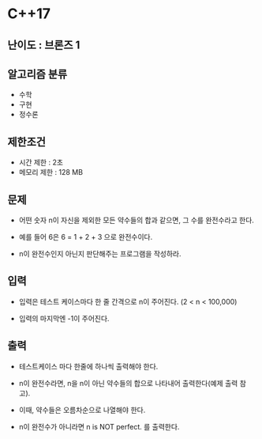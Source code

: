 # C++17

## 난이도 : 브론즈 1

## 알고리즘 분류
  - 수학
  - 구현
  - 정수론

## 제한조건
  - 시간 제한 : 2초
  - 메모리 제한 : 128 MB

## 문제
  - 어떤 숫자 n이 자신을 제외한 모든 약수들의 합과 같으면, 그 수를 완전수라고 한다.

  - 예를 들어 6은 6 = 1 + 2 + 3 으로 완전수이다.

  - n이 완전수인지 아닌지 판단해주는 프로그램을 작성하라.

## 입력
  - 입력은 테스트 케이스마다 한 줄 간격으로 n이 주어진다. (2 < n < 100,000)

  - 입력의 마지막엔 -1이 주어진다.

## 출력
  - 테스트케이스 마다 한줄에 하나씩 출력해야 한다.

  - n이 완전수라면, n을 n이 아닌 약수들의 합으로 나타내어 출력한다(예제 출력 참고).

  - 이때, 약수들은 오름차순으로 나열해야 한다.

  - n이 완전수가 아니라면 n is NOT perfect. 를 출력한다.
